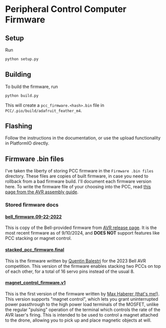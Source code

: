 # Peripheral Control Computer Firmware

## Setup

Run

```bash
python setup.py
```

## Building

To build the firmware, run

```bash
python build.py
```

This will create a `pcc_firmware.<hash>.bin` file in `PCC/.pio/build/adafruit_feather_m4`.

## Flashing

Follow the instructions in the documentation, or use the upload functionality
in PlatformIO directly.

## Firmware .bin files
I've taken the liberty of storing PCC firmware in the `Firmware .bin files` directory. These files are copies of built firmware, in case you need to rollback from a bad firmware build. I'll document each firmware version here. To write the firmware file of your choosing into the PCC, read [this page from the AVR assembly guide](https://the-avr.github.io/AVR-2022/peripheral-control-computer/flash-the-pcc/).

### Stored firmware docs
#### [bell_firmware.09-22-2022](<Firmware .bin files/bell_firmware.09-22-2022.bin>)
This is copy of the Bell-provided firmware from [AVR release page](https://github.com/The-AVR/AVR-2022/releases/tag/stable). It is the most recent firmware as of 9/10/2024, and **DOES NOT** support features like PCC stacking or magnet control.
#### [stacked_pcc_firmware.final](<Firmware .bin files/stacked_pcc_firmware.final.bin>)
This is the firmware written by [Quentin Balestri](https://github.com/Aias0) for the 2023 Bell AVR competition. This version of the firmware enables stacking two PCCs on top of each other, for a total of 16 servo pins instead of the usual 8.
#### [magnet_control_firmware.v1](<Firmware .bin files/magnet_control_firmware.v1.bin>)
This is the first version of the firmware written by [Max Haberer (that's me!)](https://github.com/Jurassic001). This version supports "magnet control", which lets you grant uninterrupted power passthrough to the high power load terminals of the MOSFET, unlike the regular "pulsing" operation of the terminal which controls the rate of the AVR laser's firing. This is intended to be used to control a magnet attached to the drone, allowing you to pick up and place magnetic objects at will.
